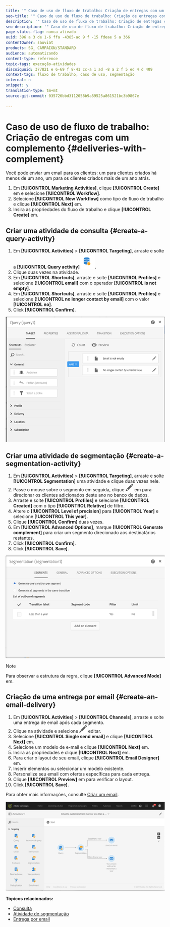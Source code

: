 ```yaml
---
title: '" Caso de uso de fluxo de trabalho: Criação de entregas com um complemento "'
seo-title: '" Caso de uso de fluxo de trabalho: Criação de entregas com um complemento "'
description: '" Caso de uso de fluxo de trabalho: Criação de entregas com um complemento "'
seo-description: '" Caso de uso de fluxo de trabalho: Criação de entregas com um complemento "'
page-status-flag: nunca ativado
uuid: 396 a 3 de 1-6 ffa -4385-ac 9 f -15 fdeae 5 a 366
contentOwner: sauviat
products: SG_ CAMPAIGN/STANDARD
audience: automatizando
content-type: reference
topic-tags: execução-atividades
discoiquuid: 377821 e 6-69 f 8-41 cc-a 1 ad -8 a 2 f 5 ed 4 d 409
context-tags: fluxo de trabalho, caso de uso, segmentação
internal: n
snippet: y
translation-type: tm+mt
source-git-commit: 035726bbd3112058b9a89525a861521bc3b9867e

---
```



# Caso de uso de fluxo de trabalho: Criação de entregas com um complemento {#deliveries-with-complement}

Você pode enviar um email para os clientes: um para clientes criados há menos de um ano, um para os clientes criados mais de um ano atrás.

1. Em **[!UICONTROL Marketing Activities]**, clique **[!UICONTROL Create]** em e selecione **[!UICONTROL Workflow]**.
1. Selecione **[!UICONTROL New Workflow]** como tipo de fluxo de trabalho e clique **[!UICONTROL Next]** em.
1. Insira as propriedades do fluxo de trabalho e clique **[!UICONTROL Create]** em.

## Criar uma atividade de consulta {#create-a-query-activity}

1. Em **[!UICONTROL Activities]** &gt; **[!UICONTROL Targeting]**, arraste e solte a **[!UICONTROL Query activity]**![](assets/query.png).
1. Clique duas vezes na atividade.
1. Em **[!UICONTROL Shortcuts]**, arraste e solte **[!UICONTROL Profiles]** e selecione **[!UICONTROL email]** com o operador **[!UICONTROL is not empty]**.
1. Em **[!UICONTROL Shortcuts]**, arraste e solte **[!UICONTROL Profiles]** e selecione **[!UICONTROL no longer contact by email]** com o valor **[!UICONTROL no]**.
1. Click **[!UICONTROL Confirm]**.

![](assets/wf-complement-query.png)

## Criar uma atividade de segmentação {#create-a-segmentation-activity}

1. Em **[!UICONTROL Activities]** &gt; **[!UICONTROL Targeting]**, arraste e solte **[!UICONTROL Segmentation]** uma atividade e clique duas vezes nele.
1. Passe o mouse sobre o segmento em seguida, clique ![](assets/edit_darkgrey-24px.png) em para direcionar os clientes adicionados deste ano no banco de dados.
1. Arraste e solte **[!UICONTROL Profiles]** e selecione **[!UICONTROL Created]** com o tipo **[!UICONTROL Relative]** de filtro.
1. Altere o **[!UICONTROL Level of precision]** para **[!UICONTROL Year]** e selecione **[!UICONTROL This year]**.
1. Clique **[!UICONTROL Confirm]** duas vezes.
1. Em **[!UICONTROL Advanced Options]**, marque **[!UICONTROL Generate complement]** para criar um segmento direcionado aos destinatários restantes.
1. Click **[!UICONTROL Confirm]**.
1. Click **[!UICONTROL Save]**.

![](assets/wf-complement-segmentation.png)

>[!NOTE]
>
>Para observar a estrutura da regra, clique **[!UICONTROL Advanced Mode]** em.

## Criação de uma entrega por email {#create-an-email-delivery}

1. Em **[!UICONTROL Activities]** &gt; **[!UICONTROL Channels]**, arraste e solte uma entrega de email após cada segmento.
1. Clique na atividade e selecione ![](assets/edit_darkgrey-24px.png) editar.
1. Selecione **[!UICONTROL Single send email]** e clique **[!UICONTROL Next]** em.
1. Selecione um modelo de e-mail e clique **[!UICONTROL Next]** em.
1. Insira as propriedades e clique **[!UICONTROL Next]** em.
1. Para criar o layout de seu email, clique **[!UICONTROL Email Designer]** em.
1. Inserir elementos ou selecionar um modelo existente.
1. Personalize seu email com ofertas específicas para cada entrega.
1. Clique **[!UICONTROL Preview]** em para verificar o layout.
1. Click **[!UICONTROL Save]**.

Para obter mais informações, consulte [Criar um email](../../designing/using/about-email-content-design.md#designing-an-email-content-from-scratch).

![](assets/wf-deliveries-with-a-complement.png)

**Tópicos relacionados:**

* [Consulta](../../automating/using/query.md)
* [Atividade de segmentação](../../automating/using/segmentation.md)
* [Entrega por email](../../automating/using/email-delivery.md)

